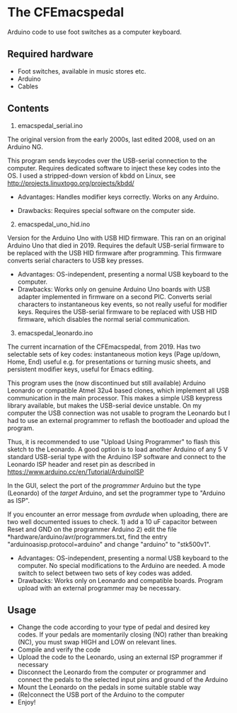 The CFEmacspedal
================
Arduino code to use foot switches as a computer keyboard.

Required hardware
-----------------

* Foot switches, available in music stores etc.
* Arduino
* Cables


Contents
--------

1. emacspedal_serial.ino

The original version from the early 2000s, last edited 2008, used on
an Arduino NG.

This program sends keycodes over the USB-serial connection to the
computer.  Requires dedicated software to inject these key codes into
the OS. I used a stripped-down version of kbdd on Linux, see
http://projects.linuxtogo.org/projects/kbdd/


* Advantages: Handles modifier keys correctly. Works on any Arduino.

* Drawbacks: Requires special software on the computer side.

2. emacspedal_uno_hid.ino

Version for the Arduino Uno with USB HID firmware. This ran on an original Arduino Uno that died in 2019. Requires the default USB-serial firmware to be replaced with the USB HID firmware after programming. This firmware converts serial characters to USB key presses.

* Advantages: OS-independent, presenting a normal USB keyboard to the computer.
* Drawbacks: Works only on genuine Arduino Uno boards with USB adapter implemented in firmware on a second PIC. Converts serial characters to instantaneous key events, so not really useful for modifier keys. Requires the USB-serial firmware to be replaced with USB HID firmware, which disables the normal serial communication.

3. emacspedal_leonardo.ino

The current incarnation of the CFEmacspedal, from 2019.
Has two selectable sets of key codes: instantaneous motion keys (Page up/down, Home, End) useful e.g. for presentations or turning music sheets, and persistent modifier keys, useful for Emacs editing.

This program uses the (now discontinued but still available) Arduino
Leonardo or compatible Atmel 32u4 based clones, which implement all
USB communication in the main processor. This makes a simple USB
keypress library available, but makes the USB-serial device
unstable. On my computer the USB connection was not usable to program
the Leonardo but I had to use an external programmer to reflash the
bootloader and upload the program.

Thus, it is recommended to use "Upload Using Programmer" to flash this
sketch to the Leonardo. A good option is to load another Arduino of any
5 V standard USB-serial type with the Arduino ISP software and connect to the
Leonardo ISP header and reset pin as described in
https://www.arduino.cc/en/Tutorial/ArduinoISP

In the GUI, select the port of the _programmer_ Arduino but the type
(Leonardo) of the _target_ Arduino, and set the programmer type to
"Arduino as ISP".

If you encounter an error message from *avrdude* when uploading, there are two well documented issues to check. 1) add a 10 uF capacitor between Reset and GND on the programmer Arduino 2) edit the file *hardware/arduino/avr/programmers.txt, find the entry "arduinoasisp.protocol=arduino" and change "arduino" to "stk500v1".


* Advantages: OS-independent, presenting a normal USB keyboard to the computer. No special modifications to the Arduino are needed.
A mode switch to select between two sets of key codes was added.
* Drawbacks: Works only on Leonardo and compatible boards. Program upload with an external programmer may be necessary.


Usage
------

* Change the code according to your type of pedal and desired key codes.
If your pedals are momentarily closing (NO) rather than breaking (NC), you must swap HIGH and LOW on relevant lines.
* Compile and verify the code
* Upload the code to the Leonardo, using an external ISP programmer if necessary
* Disconnect the Leonardo from the computer or programmer and connect the pedals to the selected input pins and ground of the Arduino
* Mount the Leonardo on the pedals in some suitable stable way
* (Re)connect the USB port of the Arduino to the computer
* Enjoy!
